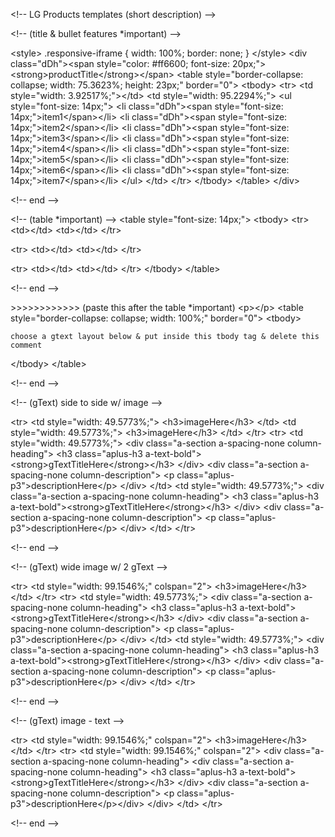  &lt;!-- LG Products templates (short description) --&gt;



 &lt;!-- (title & bullet features     *important)  --&gt;

&lt;style&gt; .responsive-iframe { width: 100%; border: none; } &lt;/style&gt;
&lt;div class="dDh"&gt;&lt;span style="color: #ff6600; font-size: 20px;"&gt;&lt;strong&gt;productTitle&lt;/strong&gt;&lt;/span&gt;
&lt;table style="border-collapse: collapse; width: 75.3623%; height: 23px;" border="0"&gt;
&lt;tbody&gt;
&lt;tr&gt;
&lt;td style="width: 3.92517%;"&gt;&lt;/td&gt;
&lt;td style="width: 95.2294%;"&gt;
&lt;ul style="font-size: 14px;"&gt;
&lt;li class="dDh"&gt;&lt;span style="font-size: 14px;"&gt;item1&lt;/span&gt;&lt;/li&gt;
&lt;li class="dDh"&gt;&lt;span style="font-size: 14px;"&gt;item2&lt;/span&gt;&lt;/li&gt;
&lt;li class="dDh"&gt;&lt;span style="font-size: 14px;"&gt;item3&lt;/span&gt;&lt;/li&gt;
&lt;li class="dDh"&gt;&lt;span style="font-size: 14px;"&gt;item4&lt;/span&gt;&lt;/li&gt;
&lt;li class="dDh"&gt;&lt;span style="font-size: 14px;"&gt;item5&lt;/span&gt;&lt;/li&gt;
&lt;li class="dDh"&gt;&lt;span style="font-size: 14px;"&gt;item6&lt;/span&gt;&lt;/li&gt;
&lt;li class="dDh"&gt;&lt;span style="font-size: 14px;"&gt;item7&lt;/span&gt;&lt;/li&gt;
&lt;/ul&gt;
&lt;/td&gt;
&lt;/tr&gt;
&lt;/tbody&gt;
&lt;/table&gt;
&lt;/div&gt;

&lt;!-- end --&gt;


 &lt;!-- (table  *important) --&gt;
&lt;table style="font-size: 14px;"&gt;
&lt;tbody&gt;
&lt;tr&gt;
&lt;td&gt;&lt;/td&gt;
&lt;td&gt;&lt;/td&gt;
&lt;/tr&gt;

&lt;tr&gt;
&lt;td&gt;&lt;/td&gt;
&lt;td&gt;&lt;/td&gt;
&lt;/tr&gt;

&lt;tr&gt;
&lt;td&gt;&lt;/td&gt;
&lt;td&gt;&lt;/td&gt;
&lt;/tr&gt;
&lt;/tbody&gt;
&lt;/table&gt; 

&lt;!-- end --&gt;




&gt;&gt;&gt;&gt;&gt;&gt;&gt;&gt;&gt;&gt;&gt;&gt; (paste this after the table  *important)
&lt;p&gt;&lt;/p&gt;
&lt;table style="border-collapse: collapse; width: 100%;" border="0"&gt;
&lt;tbody&gt;

	choose a gtext layout below & put inside this tbody tag & delete this comment

&lt;/tbody&gt;
&lt;/table&gt;

&lt;!-- end --&gt;





 &lt;!-- (gText) side to side w/ image --&gt;


&lt;tr&gt;
&lt;td style="width: 49.5773%;"&gt;
&lt;h3&gt;imageHere&lt;/h3&gt;
&lt;/td&gt;
&lt;td style="width: 49.5773%;"&gt;
&lt;h3&gt;imageHere&lt;/h3&gt;
&lt;/td&gt;
&lt;/tr&gt;
&lt;tr&gt;
&lt;td style="width: 49.5773%;"&gt;
&lt;div class="a-section a-spacing-none column-heading"&gt;
&lt;h3 class="aplus-h3 a-text-bold"&gt;&lt;strong&gt;gTextTitleHere&lt;/strong&gt;&lt;/h3&gt;
&lt;/div&gt;
&lt;div class="a-section a-spacing-none column-description"&gt;
&lt;p class="aplus-p3"&gt;descriptionHere&lt;/p&gt;
&lt;/div&gt;
&lt;/td&gt;
&lt;td style="width: 49.5773%;"&gt;
&lt;div class="a-section a-spacing-none column-heading"&gt;
&lt;h3 class="aplus-h3 a-text-bold"&gt;&lt;strong&gt;gTextTitleHere&lt;/strong&gt;&lt;/h3&gt;
&lt;/div&gt;
&lt;div class="a-section a-spacing-none column-description"&gt;
&lt;p class="aplus-p3"&gt;descriptionHere&lt;/p&gt;
&lt;/div&gt;
&lt;/td&gt;
&lt;/tr&gt;

&lt;!-- end --&gt;



 &lt;!-- (gText) wide image w/ 2 gText --&gt;

&lt;tr&gt;
&lt;td style="width: 99.1546%;" colspan="2"&gt;
&lt;h3&gt;imageHere&lt;/h3&gt;
&lt;/td&gt;
&lt;/tr&gt;
&lt;tr&gt;
&lt;td style="width: 49.5773%;"&gt;
&lt;div class="a-section a-spacing-none column-heading"&gt;
&lt;h3 class="aplus-h3 a-text-bold"&gt;&lt;strong&gt;gTextTitleHere&lt;/strong&gt;&lt;/h3&gt;
&lt;/div&gt;
&lt;div class="a-section a-spacing-none column-description"&gt;
&lt;p class="aplus-p3"&gt;descriptionHere&lt;/p&gt;
&lt;/div&gt;
&lt;/td&gt;
&lt;td style="width: 49.5773%;"&gt;
&lt;div class="a-section a-spacing-none column-heading"&gt;
&lt;h3 class="aplus-h3 a-text-bold"&gt;&lt;strong&gt;gTextTitleHere&lt;/strong&gt;&lt;/h3&gt;
&lt;/div&gt;
&lt;div class="a-section a-spacing-none column-description"&gt;
&lt;p class="aplus-p3"&gt;descriptionHere&lt;/p&gt;
&lt;/div&gt;
&lt;/td&gt;
&lt;/tr&gt;

&lt;!-- end --&gt;


&lt;!-- (gText) image - text --&gt;

&lt;tr&gt;
&lt;td style="width: 99.1546%;" colspan="2"&gt;
&lt;h3&gt;imageHere&lt;/h3&gt;
&lt;/td&gt;
&lt;/tr&gt;
&lt;tr&gt;
&lt;td style="width: 99.1546%;" colspan="2"&gt;
&lt;div class="a-section a-spacing-none column-heading"&gt;
&lt;div class="a-section a-spacing-none column-heading"&gt;
&lt;h3 class="aplus-h3 a-text-bold"&gt;&lt;strong&gt;gTextTitleHere&lt;/strong&gt;&lt;/h3&gt;
&lt;/div&gt;
&lt;div class="a-section a-spacing-none column-description"&gt;
&lt;p class="aplus-p3"&gt;descriptionHere&lt;/p&gt;&lt;/div&gt;
&lt;/div&gt;
&lt;/td&gt;
&lt;/tr&gt;

&lt;!-- end --&gt;